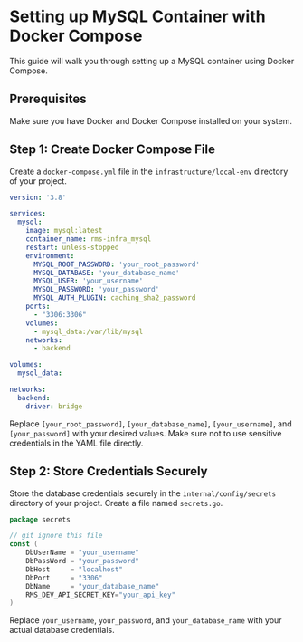# Setting up MySQL Container with Docker Compose

This guide will walk you through setting up a MySQL container using Docker Compose.

## Prerequisites

Make sure you have Docker and Docker Compose installed on your system.

## Step 1: Create Docker Compose File

Create a `docker-compose.yml` file in the `infrastructure/local-env` directory of your project.

```yaml
version: '3.8'

services:
  mysql:
    image: mysql:latest
    container_name: rms-infra_mysql
    restart: unless-stopped
    environment:
      MYSQL_ROOT_PASSWORD: 'your_root_password'
      MYSQL_DATABASE: 'your_database_name'
      MYSQL_USER: 'your_username'
      MYSQL_PASSWORD: 'your_password'
      MYSQL_AUTH_PLUGIN: caching_sha2_password 
    ports:
      - "3306:3306"
    volumes:
      - mysql_data:/var/lib/mysql
    networks:
      - backend

volumes:
  mysql_data:

networks:
  backend:
    driver: bridge
```

Replace `[your_root_password]`, `[your_database_name]`, `[your_username]`, and `[your_password]` with your desired values. Make sure not to use sensitive credentials in the YAML file directly.

## Step 2: Store Credentials Securely

Store the database credentials securely in the `internal/config/secrets` directory of your project. Create a file named `secrets.go`.

```go
package secrets

// git ignore this file
const (
	DbUserName = "your_username"
	DbPassWord = "your_password"
	DbHost     = "localhost"
	DbPort     = "3306"
	DbName     = "your_database_name"
	RMS_DEV_API_SECRET_KEY="your_api_key"
)
```

Replace `your_username`, `your_password`, and `your_database_name` with your actual database credentials.

